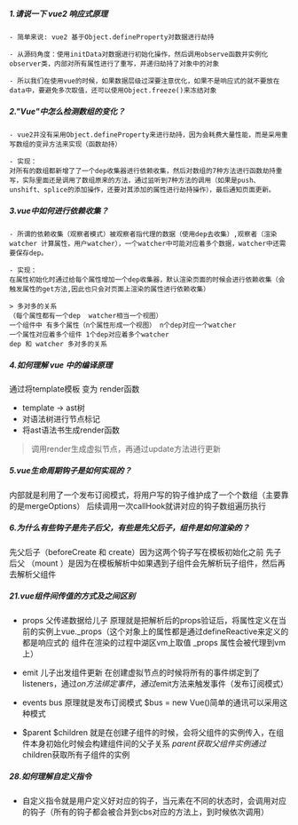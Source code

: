 ##### 1.请说一下 vue2 响应式原理
```
- 简单来说: vue2 基于Object.defineProperty对数据进行劫持

- 从源码角度：使用initData对数据进行初始化操作，然后调用observe函数并实例化observer类，内部对所有属性进行了重写，并递归劫持了对象中的对象

- 所以我们在使用vue的时候，如果数据层级过深要注意优化，如果不是响应式的就不要放在data中，要避免多次取值，还可以使用Object.freeze()来冻结对象
```

##### 2."Vue"中怎么检测数组的变化？
```
- vue2并没有采用Object.defineProperty来进行劫持，因为会耗费大量性能，而是采用重写数组的变异方法来实现（函数劫持）

- 实现：
对所有的数组都新增了了一个dep收集器进行依赖收集，然后对数组的7种方法进行函数劫持重写，实际里面还是调用了数组原来的方法，通过监听到7种方法的调用（如果是push、unshift、splice的添加操作，还要对其添加的属性进行劫持操作），最后通知页面更新。
```

##### 3.vue中如何进行依赖收集？
```
- 所谓的依赖收集（观察者模式）被观察者指代理的数据（使用dep去收集）,观察者（渲染watcher 计算属性，用户watcher），一个watcher中可能对应着多个数据，watcher中还需要保存dep。

- 实现：
在属性初始化时通过给每个属性增加一个dep收集器，默认渲染页面的时候会进行依赖收集（会触发属性的get方法,因此也只会对页面上渲染的属性进行依赖收集）

> 多对多的关系
（每个属性都有一个dep  watcher相当一个视图）
一个组件中 有多个属性（n个属性形成一个视图） n个dep对应一个watcher
一个属性对应着多个组件 1个dep对应着多个watcher 
dep 和 watcher 多对多的关系
```


##### 4.如何理解 vue 中的编译原理
通过将template模板 变为 render函数

- template -> ast树
- 对语法树进行节点标记
- 将ast语法书生成render函数

>调用render生成虚拟节点，再通过update方法进行更新

##### 5.vue生命周期钩子是如何实现的？
内部就是利用了一个发布订阅模式，将用户写的钩子维护成了一个个数组（主要靠的是mergeOptions）
后续调用一次callHook就讲对应的钩子数组遍历执行

##### 6.为什么有些钩子是先子后父，有些是先父后子，组件是如何渲染的？
先父后子（beforeCreate 和 create）因为这两个钩子写在模板初始化之前
先子后父 （mount ）是因为在模板解析中如果遇到子组件会先解析玩子组件，然后再去解析父组件


##### 21.vue组件间传值的方式及之间区别
- props 父传递数据给儿子 原理就是把解析后的props验证后，将属性定义在当前的实例上vue._props（这个对象上的属性都是通过defineReactive来定义的 都是响应式的 组件在渲染的过程中湖区vm上取值 _props 属性会被代理到vm上）

- emit 儿子出发组件更新 在创建虚拟节点的时候将所有的事件绑定到了listeners，通过$on方法绑定事件，通过$emit方法来触发事件（发布订阅模式）
- events bus 原理就是发布订阅模式 $bus = new Vue()简单的通讯可以采用这种模式
- $parent $children 就是在创建子组件的时候，会将父组件的实例传入，在组件本身初始化时候会构建组件间的父子关系 $parent获取父组件实例 通过$children获取所有子组件的实例




##### 28.如何理解自定义指令
- 自定义指令就是用户定义好对应的钩子，当元素在不同的状态时，会调用对应的钩子（所有的钩子都会被合并到cbs对应的方法上，到时候依次调用）